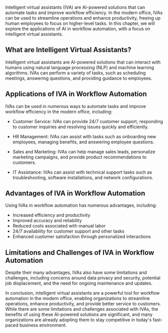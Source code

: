 
Intelligent virtual assistants (IVA) are AI-powered solutions that can automate tasks and improve workflow efficiency. In the modern office, IVAs can be used to streamline operations and enhance productivity, freeing up human employees to focus on higher-level tasks. In this chapter, we will explore the applications of AI in workflow automation, with a focus on intelligent virtual assistants.

What are Intelligent Virtual Assistants?
----------------------------------------

Intelligent virtual assistants are AI-powered solutions that can interact with humans using natural language processing (NLP) and machine learning algorithms. IVAs can perform a variety of tasks, such as scheduling meetings, answering questions, and providing guidance to employees.

Applications of IVA in Workflow Automation
------------------------------------------

IVAs can be used in numerous ways to automate tasks and improve workflow efficiency in the modern office, including:

* Customer Service: IVAs can provide 24/7 customer support, responding to customer inquiries and resolving issues quickly and efficiently.

* HR Management: IVAs can assist with tasks such as onboarding new employees, managing benefits, and answering employee questions.

* Sales and Marketing: IVAs can help manage sales leads, personalize marketing campaigns, and provide product recommendations to customers.

* IT Assistance: IVAs can assist with technical support tasks such as troubleshooting, software installations, and network configurations.

Advantages of IVA in Workflow Automation
----------------------------------------

Using IVAs in workflow automation has numerous advantages, including:

* Increased efficiency and productivity
* Improved accuracy and reliability
* Reduced costs associated with manual labor
* 24/7 availability for customer support and other tasks
* Enhanced customer satisfaction through personalized interactions

Limitations and Challenges of IVA in Workflow Automation
--------------------------------------------------------

Despite their many advantages, IVAs also have some limitations and challenges, including concerns around data privacy and security, potential job displacement, and the need for ongoing maintenance and updates.

In conclusion, intelligent virtual assistants are a powerful tool for workflow automation in the modern office, enabling organizations to streamline operations, enhance productivity, and provide better service to customers. While there are some limitations and challenges associated with IVAs, the benefits of using these AI-powered solutions are significant, and many organizations are already adopting them to stay competitive in today's fast-paced business environment.
